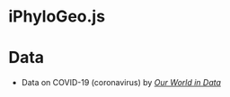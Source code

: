 # iPhyloGeo.js

# Data
- Data on COVID-19 (coronavirus) by  _[Our World in Data](https://github.com/owid/covid-19-data/tree/master/public/data)_
